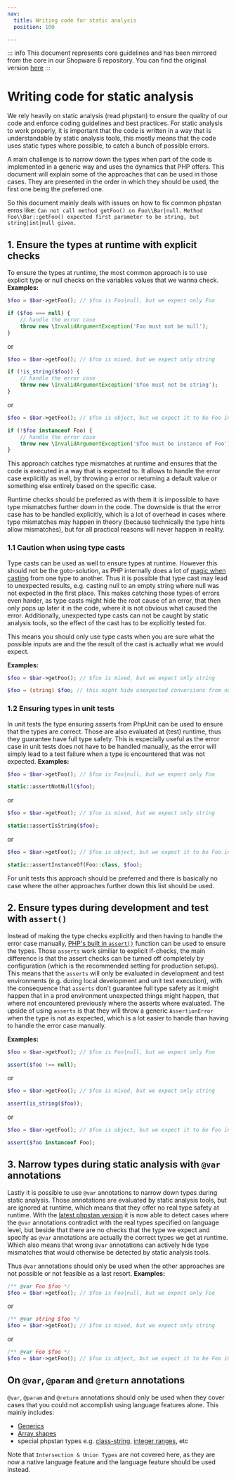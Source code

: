 ```yaml
---
nav:
  title: Writing code for static analysis
  position: 100

---
```


::: info
This document represents core guidelines and has been mirrored from the core in our Shopware 6 repository.
You can find the original version [here](https://github.com/shopware/platform/blob/trunk/code/core/writing-code-for-static-analysis.md)
:::

# Writing code for static analysis

We rely heavily on static analysis (read phpstan) to ensure the quality of our code and enforce coding guidelines and best practices.
For static analysis to work properly, it is important that the code is written in a way that is understandable by static analysis tools, this mostly means that the code uses static types where possible, to catch a bunch of possible errors.

A main challenge is to narrow down the types when part of the code is implemented in a generic way and uses the dynamics that PHP offers.
This document will explain some of the approaches that can be used in those cases. They are presented in the order in which they should be used, the first one being the preferred one.

So this document mainly deals with issues on how to fix common phpstan erros like:
`Can not call method getFoo() on Foo\\Bar|null.`
`Method Foo\\Bar::getFoo() expected first parameter to be string, but string|int|null given.`

## 1. Ensure the types at runtime with explicit checks

To ensure the types at runtime, the most common approach is to use explicit type or null checks on the variables values that we wanna check.
**Examples:**

```php
$foo = $bar->getFoo(); // $foo is Foo|null, but we expect only Foo

if ($foo === null) {
    // handle the error case
    throw new \InvalidArgumentException('Foo must not be null');
}
```
or 

```php
$foo = $bar->getFoo(); // $foo is mixed, but we expect only string

if (!is_string($foo)) {
    // handle the error case
    throw new \InvalidArgumentException('$foo must not be string');  
}
```
or

```php
$foo = $bar->getFoo(); // $foo is object, but we expect it to be Foo instance

if (!$foo instanceof Foo) {
    // handle the error case
    throw new \InvalidArgumentException('$foo must be instance of Foo');  
}
```

This approach catches type mismatches at runtime and ensures that the code is executed in a way that is expected to. It allows to handle the error case explicitly as well, by throwing a error or returning a default value or something else entirely based on the specific case.

Runtime checks should be preferred as with them it is impossible to have type mismatches further down in the code.
The downside is that the error case has to be handled explicitly, which is a lot of overhead in cases where type mismatches may happen in theory (because technically the type hints allow mismatches), but for all practical reasons will never happen in reality.

### 1.1 Caution when using type casts

Type casts can be used as well to ensure types at runtime. However this should not be the goto-solution, as PHP internally does a lot of [magic when casting](https://www.php.net/manual/en/language.types.type-juggling.php#language.types.typecasting) from one type to another.
Thus it is possible that type cast may lead to unexpected results, e.g. casting null to an empty string where null was not expected in the first place. This makes catching those types of errors even harder, as type casts might hide the root cause of an error, that then only pops up later it in the code, where it is not obvious what caused the error.
Additionally, unexpected type casts can not be caught by static analysis tools, so the effect of the cast has to be explicitly tested for.

This means you should only use type casts when you are sure what the possible inputs are and the the result of the cast is actually what we would expect.

**Examples:**

```php
$foo = $bar->getFoo(); // $foo is mixed, but we expect only string

$foo = (string) $foo; // this might hide unexpected conversions from non-string values to string
```

### 1.2 Ensuring types in unit tests

In unit tests the type ensuring asserts from PhpUnit can be used to ensure that the types are correct. Those are also evaluated at (test) runtime, thus they guarantee have full type safety. 
This is especially useful as the error case in unit tests does not have to be handled manually, as the error will simply lead to a test failure when a type is encountered that was not expected.
**Examples:**

```php
$foo = $bar->getFoo(); // $foo is Foo|null, but we expect only Foo

static::assertNotNull($foo);
```
or

```php
$foo = $bar->getFoo(); // $foo is mixed, but we expect only string

static::assertIsString($foo);
```
or

```php
$foo = $bar->getFoo(); // $foo is object, but we expect it to be Foo instance

static::assertInstanceOf(Foo::class, $foo);
```

For unit tests this approach should be preferred and there is basically no case where the other approaches further down this list should be used.

## 2. Ensure types during development and test with `assert()`

Instead of making the type checks explicitly and then having to handle the error case manually, [PHP's built in `assert()`](https://www.php.net/manual/en/function.assert.php) function can be used to ensure the types.
Those `asserts` work similiar to explicit if-checks, the main difference is that the assert checks can be turned off completely by configuration (which is the recommended setting for production setups).
This means that the `asserts` will only be evaluated in development and test environments (e.g. during local development and unit test execution), with the consequence that `asserts` don't guarantee full type safety as it might happen that in a prod environment unexpected things might happen, that where not encountered previously where the asserts where evaluated.
The upside of using `asserts` is that they will throw a generic `AssertionError` when the type is not as expected, which is a lot easier to handle than having to handle the error case manually.

**Examples:**

```php
$foo = $bar->getFoo(); // $foo is Foo|null, but we expect only Foo

assert($foo !== null);
```
or 

```php
$foo = $bar->getFoo(); // $foo is mixed, but we expect only string

assert(is_string($foo));
```
or

```php
$foo = $bar->getFoo(); // $foo is object, but we expect it to be Foo instance

assert($foo instanceof Foo);
```

## 3. Narrow types during static analysis with `@var` annotations

Lastly it is possible to use `@var` annotations to narrow down types during static analysis. 
Those annotations are evaluated by static analysis tools, but are ignored at runtime, which means that they offer no real type safety at runtime.
With the [latest phpstan version](https://phpstan.org/blog/phpstan-1-10-comes-with-lie-detector) it is now able to detect cases where the `@var` annotations contradict with the real types specified on language level, but beside that there are no checks that the type we expect and specify as `@var` annotations are actually the correct types we get at runtime.
Which also means that wrong `@var` annotations can actively hide type mismatches that would otherwise be detected by static analysis tools.

Thus `@var` annotations should only be used when the other approaches are not possible or not feasible as a last resort.
**Examples:**

```php
/** @var Foo $foo */
$foo = $bar->getFoo(); // $foo is Foo|null, but we expect only Foo
```
or 

```php
/** @var string $foo */
$foo = $bar->getFoo(); // $foo is mixed, but we expect only string
```
or

```php
/** @var Foo $foo */
$foo = $bar->getFoo(); // $foo is object, but we expect it to be Foo instance
```

## On `@var`, `@param` and `@return` annotations

`@var`, `@param` and `@return` annotations should only be used when they cover cases that you could not accomplish using language features alone.
This mainly includes:
* [Generics](https://phpstan.org/blog/generics-in-php-using-phpdocs)
* [Array shapes](https://phpstan.org/writing-php-code/phpdoc-types#array-shapes)
* special phpstan types e.g. [class-string](https://phpstan.org/writing-php-code/phpdoc-types#class-string), [integer ranges](https://phpstan.org/writing-php-code/phpdoc-types#integer-ranges), etc

Note that `Intersection & Union Types` are not covered here, as they are now a native language feature and the language feature should be used instead.
